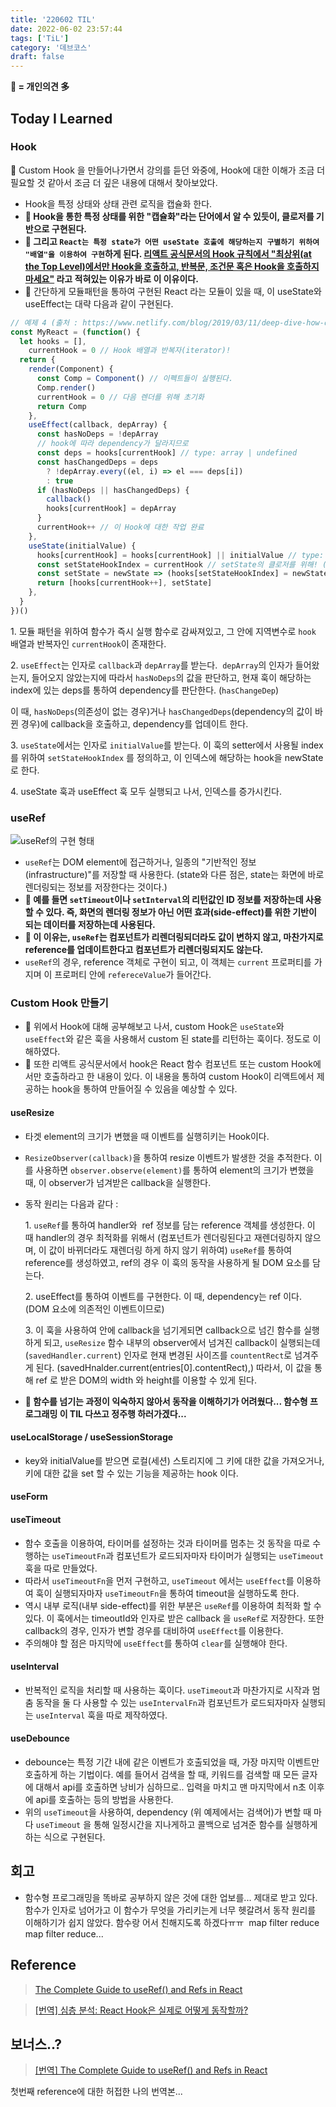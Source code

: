 ```yaml
---
title: '220602 TIL'
date: 2022-06-02 23:57:44
tags: ['TiL']
category: '데브코스'
draft: false
---
```


**🍩 = 개인의견 多**

## Today I Learned

### Hook

**🍩** Custom Hook 을 만들어나가면서 강의를 듣던 와중에, Hook에 대한 이해가 조금 더 필요할 것 같아서 조금 더 깊은 내용에 대해서 찾아보았다.

- Hook을 특정 상태와 상태 관련 로직을 캡슐화 한다.
- **🍩 Hook을 통한 특정 상태를 위한 "캡슐화"라는 단어에서 알 수 있듯이, 클로저를 기반으로 구현된다.**
- **🍩 그리고 `React는 특정 state가 어떤 useState 호출에 해당하는지 구별하기 위하여 "배열"을 이용하여 구현`하게 된다. [리액트 공식문서의 Hook 규칙에서 "최상위(at the Top Level)에서만 Hook을 호출하고, 반복문, 조건문 혹은 Hook을 호출하지 마세요"](https://ko.reactjs.org/docs/hooks-rules.html) 라고 적혀있는 이유가 바로 이 이유이다.**
- **🍩** 간단하게 모듈패턴을 통하여 구현된 React 라는 모듈이 있을 때, 이 useState와 useEffect는 대략 다음과 같이 구현된다.

```javascript
// 예제 4 (출처 : https://www.netlify.com/blog/2019/03/11/deep-dive-how-do-react-hooks-really-work/ )
const MyReact = (function() {
  let hooks = [],
    currentHook = 0 // Hook 배열과 반복자(iterator)!
  return {
    render(Component) {
      const Comp = Component() // 이펙트들이 실행된다.
      Comp.render()
      currentHook = 0 // 다음 렌더를 위해 초기화
      return Comp
    },
    useEffect(callback, depArray) {
      const hasNoDeps = !depArray
      // hook에 따라 dependency가 달라지므로
      const deps = hooks[currentHook] // type: array | undefined
      const hasChangedDeps = deps
        ? !depArray.every((el, i) => el === deps[i])
        : true
      if (hasNoDeps || hasChangedDeps) {
        callback()
        hooks[currentHook] = depArray
      }
      currentHook++ // 이 Hook에 대한 작업 완료
    },
    useState(initialValue) {
      hooks[currentHook] = hooks[currentHook] || initialValue // type: any
      const setStateHookIndex = currentHook // setState의 클로저를 위해! (이 훅이 사용되는 인덱스)
      const setState = newState => (hooks[setStateHookIndex] = newState)
      return [hooks[currentHook++], setState]
    },
  }
})()
```

1\. 모듈 패턴을 위하여 함수가 즉시 실행 함수로 감싸져있고, 그 안에 지역변수로 `hook` 배열과 반복자인 `currentHook`이 존재한다.

2\. `useEffect`는 인자로 `callback`과 `depArray`를 받는다.  `depArray`의 인자가 들어왔는지, 들어오지 않았는지에 따라서 `hasNoDeps`의 값을 판단하고, 현재 훅이 해당하는 index에 있는 deps를 통하여 dependency를 판단한다. (`hasChangeDep`)

이 때, `hasNoDeps`(의존성이 없는 경우)거나 `hasChangedDeps`(dependency의 값이 바뀐 경우)에 callback을 호출하고, dependency를 업데이트 한다.

3\. `useState`에서는 인자로 `initialValue`를 받는다. 이 훅의 setter에서 사용될 index를 위하여 `setStateHookIndex` 를 정의하고, 이 인덱스에 해당하는 hook을 newState로 한다.

4\. useState 훅과 useEffect 훅 모두 실행되고 나서, 인덱스를 증가시킨다.

### useRef

![](https://blog.kakaocdn.net/dn/tGksG/btrDRNBa6JR/9Gzq1qwrPfDtbYEJGOYPVk/img.png)useRef의 구현 형태

- `useRef`는 DOM element에 접근하거나, 일종의 "기반적인 정보(infrastructure)"를 저장할 때 사용한다. (state와 다른 점은, state는 화면에 바로 렌더링되는 정보를 저장한다는 것이다.)
- **🍩 예를 들면 `setTimeout`이나 `setInterval`의 리턴값인 ID 정보를 저장하는데 사용할 수 있다. 즉, 화면의 렌더링 정보가 아닌 어떤 효과(side-effect)를 위한 기반이 되는 데이터를 저장하는데 사용된다.**
- **🍩 이 이유는, `useRef`는 컴포넌트가 리렌더링되더라도 값이 변하지 않고, 마찬가지로 reference를 업데이트한다고 컴포넌트가 리렌더링되지도 않는다.**
- `useRef`의 경우, reference 객체로 구현이 되고, 이 객체는 `current` 프로퍼티를 가지며 이 프로퍼티 안에 `refereceValue`가 들어간다.

### Custom Hook 만들기

- **🍩** 위에서 Hook에 대해 공부해보고 나서, custom Hook은 `useState`와 `useEffect`와 같은 훅을 사용해서 custom 된 state를 리턴하는 훅이다. 정도로 이해하였다.
- **🍩** 또한 리액트 공식문서에서 hook은 React 함수 컴포넌트 또는 custom Hook에서만 호출하라고 한 내용이 있다. 이 내용을 통하여 custom Hook이 리액트에서 제공하는 hook을 통하여 만들어질 수 있음을 예상할 수 있다.

#### useResize

- 타겟 element의 크기가 변했을 때 이벤트를 실행히키는 Hook이다.
- `ResizeObserver(callback)`을 통하여 resize 이벤트가 발생한 것을 추적한다. 이를 사용하면 `observer.observe(element)`를 통하여 element의 크기가 변했을 때, 이 observer가 넘겨받은 callback을 실행한다.
- 동작 원리는 다음과 같다 :

  1\. `useRef`를 통하여 handler와  ref 정보를 담는 reference 객체를 생성한다. 이 때 handler의 경우 최적화를 위해서 (컴포넌트가 렌더링된다고 재렌더링하지 않으며, 이 값이 바뀌더라도 재렌더링 하게 하지 않기 위하여) `useRef`를 통하여 reference를 생성하였고, ref의 경우 이 훅의 동작을 사용하게 될 DOM 요소를 담는다.

  2\. useEffect를 통하여 이벤트를 구현한다. 이 때, dependency는 ref 이다. (DOM 요소에 의존적인 이벤트이므로)

  3\. 이 훅을 사용하여 안에 callback을 넘기게되면 callback으로 넘긴 함수를 실행하게 되고, `useResize` 함수 내부의 observer에서 넘겨진 callback이 실행되는데(`savedHandler.current`) 인자로 현재 변경된 사이즈를 `countentRect`로 넘겨주게 된다. (savedHnalder.current(entries[0].contentRect),) 따라서, 이 값을 통해 ref 로 받은 DOM의 width 와 height를 이용할 수 있게 된다.

- **🍩 함수를 넘기는 과정이 익숙하지 않아서 동작을 이해하기가 어려웠다... 함수형 프로그래밍 이 TIL 다쓰고 정주행 하러가겠다...**

#### useLocalStorage / useSessionStorage

- key와 initialValue를 받으면 로컬(세션) 스토리지에 그 키에 대한 값을 가져오거나, 키에 대한 값을 set 할 수 있는 기능을 제공하는 hook 이다.

#### useForm

#### useTimeout

- 함수 호출을 이용하여, 타이머를 설정하는 것과 타이머를 멈추는 것 동작을 따로 수행하는 `useTimeoutFn`과 컴포넌트가 로드되자마자 타이머가 실행되는 `useTimeout` 훅을 따로 만들었다.
- 따라서 `useTimeoutFn`을 먼저 구현하고, `useTimeout` 에서는 `useEffect`를 이용하여 훅이 실행되자마자 `useTimeoutFn`을 통하여 timeout을 실행하도록 한다.
- 역시 내부 로직(내부 side-effect)를 위한 부분은 `useRef`를 이용하여 최적화 할 수 있다. 이 훅에서는 timeoutId와 인자로 받은 callback 을 `useRef`로 저장한다. 또한 callback의 경우, 인자가 변할 경우를 대비하여 `useEffect`를 이용한다.
- 주의해야 할 점은 마지막에 `useEffect`를 통하여 `clear`를 실행해야 한다.

#### useInterval

- 반복적인 로직을 처리할 때 사용하는 훅이다. `useTimeout`과 마찬가지로 시작과 멈춤 동작을 둘 다 사용할 수 있는 `useIntervalFn`과 컴포넌트가 로드되자마자 실행되는 `useInterval` 훅을 따로 제작하였다.

#### useDebounce

- debounce는 특정 기간 내에 같은 이벤트가 호출되었을 때, 가장 마지막 이벤트만 호출하게 하는 기법이다. 예를 들어서 검색을 할 때, 키워드를 검색할 때 모든 글자에 대해서 api를 호출하면 낭비가 심하므로.. 입력을 마치고 맨 마지막에서 n초 이후에 api를 호출하는 등의 방법을 사용한다.
- 위의 `useTimeout`을 사용하여, dependency (위 예제에서는 검색어)가 변할 때 마다 `useTimeout` 을 통해 일정시간을 지나게하고 콜백으로 넘겨준 함수를 실행하게 하는 식으로 구현된다.

## 회고

- 함수형 프로그래밍을 똑바로 공부하지 않은 것에 대한 업보를... 제대로 받고 있다. 함수가 인자로 넘어가고 이 함수가 무엇을 가리키는게 너무 헷갈려서 동작 원리를 이해하기가 쉽지 않았다. 함수랑 어서 친해지도록 하겠다ㅠㅠ  map filter reduce map filter reduce...

## Reference

> [The Complete Guide to useRef() and Refs in React](https://dmitripavlutin.com/react-useref-guide/)

> [[번역] 심층 분석: React Hook은 실제로 어떻게 동작할까?](https://hewonjeong.github.io/deep-dive-how-do-react-hooks-really-work-ko/)

## 보너스..?

> [ [번역] The Complete Guide to useRef() and Refs in React](https://breakyourlimit.notion.site/The-Complete-Guide-to-useRef-and-Refs-in-React-f6f837a0c21e480890b1a49e6a9eddb4)

첫번째 reference에 대한 허접한 나의 번역본...
